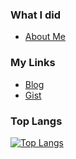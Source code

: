 <!--### Hi there 👋-->

### What I did

- [About Me](https://esctabcapslock.github.io/about)

### My Links

- [Blog](https://esctabcapslock.github.io/)
- [Gist](https://gist.github.com/esctabcapslock)

### Top Langs

[![Top Langs](https://github-readme-stats.vercel.app/api/top-langs/?username=esctabcapslock&layout=compact?&hide=Jupyter%20Notebook,html&exclude_repo=latex_math_reader&langs_count=10)](https://github.com/anuraghazra/github-readme-stats)

<!--
**esctabcapslock/esctabcapslock** is a ✨ _special_ ✨ repository because its `README.md` (this file) appears on your GitHub profile.

Here are some ideas to get you started:

- 🔭 I’m currently working on ...
- 🌱 I’m currently learning ...
- 👯 I’m looking to collaborate on ...
- 🤔 I’m looking for help with ...
- 💬 Ask me about ...
- 📫 How to reach me: ...
- 😄 Pronouns: ...
- ⚡ Fun fact: ...
-->
